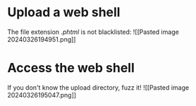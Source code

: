 # Upload a web shell

The file extension *.phtml* is not blacklisted:
![[Pasted image 20240326194951.png]]

# Access the web shell

If you don't know the upload directory, fuzz it!
![[Pasted image 20240326195047.png]]